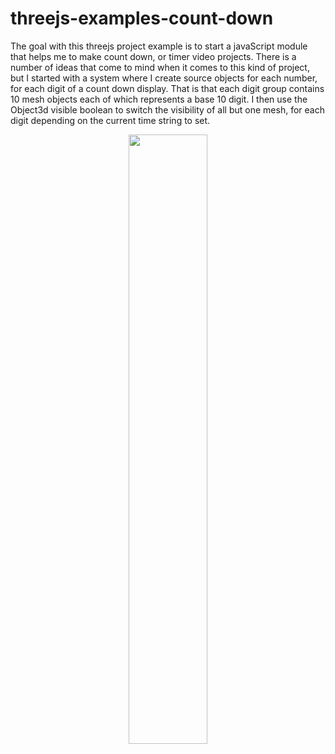 # threejs-examples-count-down

The goal with this threejs project example is to start a javaScript module that helps me to make count down, or timer video projects. There is a number of ideas that come to mind when it comes to this kind of project, but I started with a system where I create source objects for each number, for each digit of a count down display. That is that each digit group contains 10 mesh objects each of which represents a base 10 digit. I then use the Object3d visible boolean to switch the visibility of all but one mesh, for each digit depending on the current time string to set.
<div align="center">
      <a href="https://www.youtube.com/watch?v=E1RSRGI6RkA">
         <img src="https://img.youtube.com/vi/E1RSRGI6RkA/0.jpg" style="width:50%;">
      </a>
</div>

